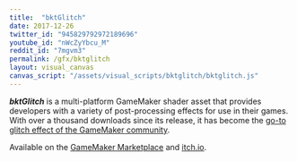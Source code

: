 ```yaml
---
title:  "bktGlitch"
date: 2017-12-26
twitter_id: "945829792972189696"
youtube_id: "nWcZyYbcu_M"
reddit_id: "7mgvm3"
permalink: /gfx/bktglitch
layout: visual_canvas
canvas_script: "/assets/visual_scripts/bktglitch/bktglitch.js"
---
```

_**bktGlitch**_ is a multi-platform GameMaker shader asset that provides developers with a variety of post-processing effects for use in their games. With over a thousand downloads since its release, it has become the [go-to glitch effect of the GameMaker community](https://twitter.com/Waltruss/status/1073319951753187329).

Available on the [GameMaker Marketplace](https://marketplace.yoyogames.com/assets/5728/bktglitch) and [itch.io](https://blokatt.itch.io/bktglitch).
